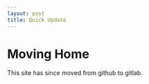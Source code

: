 ```yaml
---
layout: post
title: Quick Update 
---
```


# Moving Home

This site has since moved from github to gitlab. 


